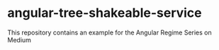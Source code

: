 # angular-tree-shakeable-service

This repository contains an example for the Angular Regime Series on Medium
